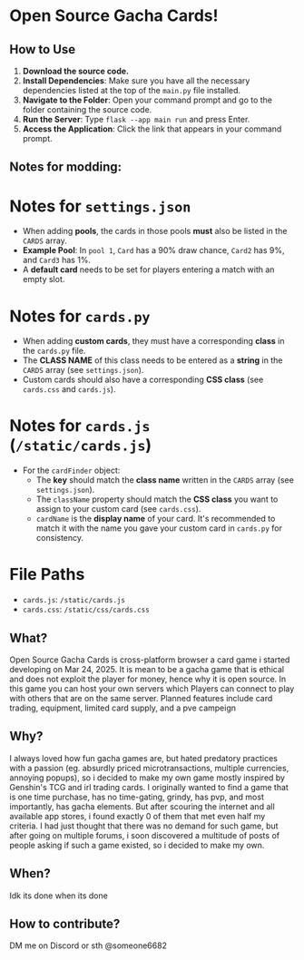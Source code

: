 
# Open Source Gacha Cards!

## How to Use

1.  **Download the source code.**
2.  **Install Dependencies**: Make sure you have all the necessary dependencies listed at the top of the `main.py` file installed.
3.  **Navigate to the Folder**: Open your command prompt and go to the folder containing the source code.
4.  **Run the Server**: Type `flask --app main run` and press Enter.
5.  **Access the Application**: Click the link that appears in your command prompt.

## Notes for modding:

# Notes for `settings.json`

* When adding **pools**, the cards in those pools **must** also be listed in the `CARDS` array.
* **Example Pool**: In `pool 1`, `Card` has a 90% draw chance, `Card2` has 9%, and `Card3` has 1%.
* A **default card** needs to be set for players entering a match with an empty slot.

# Notes for `cards.py`

* When adding **custom cards**, they must have a corresponding **class** in the `cards.py` file.
* The **CLASS NAME** of this class needs to be entered as a **string** in the `CARDS` array (see `settings.json`).
* Custom cards should also have a corresponding **CSS class** (see `cards.css` and `cards.js`).

# Notes for `cards.js` (`/static/cards.js`)

* For the `cardFinder` object:
    * The **key** should match the **class name** written in the `CARDS` array (see `settings.json`).
    * The `className` property should match the **CSS class** you want to assign to your custom card (see `cards.css`).
    * `cardName` is the **display name** of your card. It's recommended to match it with the name you gave your custom card in `cards.py` for consistency.

# File Paths

* `cards.js`: `/static/cards.js`
* `cards.css`: `/static/css/cards.css`

## What?

Open Source Gacha Cards is cross-platform browser a card game i started developing on Mar 24, 2025. It is mean to be a gacha game that is ethical and does not exploit the player for money, hence why it is open source. In this game you can host your own servers which Players can connect to play with others that are on the same server. Planned features include card trading, equipment, limited card supply, and a pve campeign

## Why?

I always loved how fun gacha games are, but hated predatory practices with a passion (eg. absurdly priced microtransactions, multiple currencies, annoying popups), so i decided to make my own game mostly inspired by Genshin's TCG and irl trading cards. I originally wanted to find a game that is one time purchase, has no time-gating, grindy, has pvp, and most importantly, has gacha elements. But after scouring the internet and all available app stores, i found exactly 0 of them that met even half my criteria. I had just thought that there was no demand for such game, but after going on multiple forums, i soon discovered a multitude of posts of people asking if such a game existed, so i decided to make my own.

## When?

Idk its done when its done

## How to contribute?

DM me on Discord or sth @someone6682